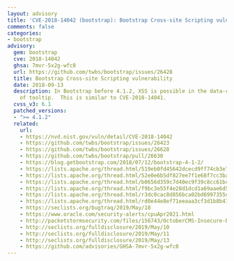 ```yaml
---
layout: advisory
title: 'CVE-2018-14042 (bootstrap): Bootstrap Cross-site Scripting vulnerability'
comments: false
categories:
- bootstrap
advisory:
  gem: bootstrap
  cve: 2018-14042
  ghsa: 7mvr-5x2g-wfc8
  url: https://github.com/twbs/bootstrap/issues/26428
  title: Bootstrap Cross-site Scripting vulnerability
  date: 2018-09-13
  description: In Bootstrap before 4.1.2, XSS is possible in the data-container property
    of tooltip.  This is similar to CVE-2018-14041.
  cvss_v3: 6.1
  patched_versions:
  - ">= 4.1.2"
  related:
    url:
    - https://nvd.nist.gov/vuln/detail/CVE-2018-14042
    - https://github.com/twbs/bootstrap/issues/26423
    - https://github.com/twbs/bootstrap/issues/26628
    - https://github.com/twbs/bootstrap/pull/26630
    - https://blog.getbootstrap.com/2018/07/12/bootstrap-4-1-2/
    - https://lists.apache.org/thread.html/519eb0fd45642dcecd9ff74cb3e71c20a4753f7d82e2f07864b5108f@
    - https://lists.apache.org/thread.html/52e0e6b5df827ee7f1e68f7cc3babe61af3b2160f5d74a85469b7b0e@
    - https://lists.apache.org/thread.html/b0656d359c7d40ec9f39c8cc61bca66802ef9a2a12ee199f5b0c1442@
    - https://lists.apache.org/thread.html/f9bc3e55f4e28d1dcd1a69aae6d53e609a758e34d2869b4d798e13cc@
    - https://lists.apache.org/thread.html/r3dc0cac8d856bca02bd6997355d7ff83027dcfc82f8646a29b89b714@
    - https://lists.apache.org/thread.html/rd0e44e8ef71eeaaa3cf3d1b8b41eb25894372e2995ec908ce7624d26@
    - https://seclists.org/bugtraq/2019/May/18
    - https://www.oracle.com/security-alerts/cpuApr2021.html
    - http://packetstormsecurity.com/files/156743/OctoberCMS-Insecure-Dependencies.html
    - http://seclists.org/fulldisclosure/2019/May/10
    - http://seclists.org/fulldisclosure/2019/May/11
    - http://seclists.org/fulldisclosure/2019/May/13
    - https://github.com/advisories/GHSA-7mvr-5x2g-wfc8
---
```

